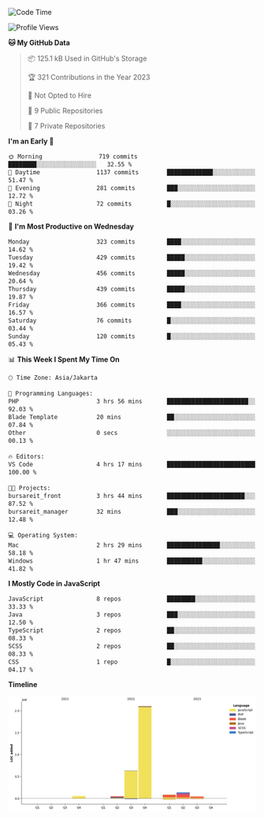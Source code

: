 <!--START_SECTION:waka-->
![Code Time](http://img.shields.io/badge/Code%20Time-191%20hrs%2015%20mins-blue)

![Profile Views](http://img.shields.io/badge/Profile%20Views-0-blue)

**🐱 My GitHub Data** 

> 📦 125.1 kB Used in GitHub's Storage 
 > 
> 🏆 321 Contributions in the Year 2023
 > 
> 🚫 Not Opted to Hire
 > 
> 📜 9 Public Repositories 
 > 
> 🔑 7 Private Repositories 
 > 
**I'm an Early 🐤** 

```text
🌞 Morning                719 commits         ████████░░░░░░░░░░░░░░░░░   32.55 % 
🌆 Daytime                1137 commits        █████████████░░░░░░░░░░░░   51.47 % 
🌃 Evening                281 commits         ███░░░░░░░░░░░░░░░░░░░░░░   12.72 % 
🌙 Night                  72 commits          █░░░░░░░░░░░░░░░░░░░░░░░░   03.26 % 
```
📅 **I'm Most Productive on Wednesday** 

```text
Monday                   323 commits         ████░░░░░░░░░░░░░░░░░░░░░   14.62 % 
Tuesday                  429 commits         █████░░░░░░░░░░░░░░░░░░░░   19.42 % 
Wednesday                456 commits         █████░░░░░░░░░░░░░░░░░░░░   20.64 % 
Thursday                 439 commits         █████░░░░░░░░░░░░░░░░░░░░   19.87 % 
Friday                   366 commits         ████░░░░░░░░░░░░░░░░░░░░░   16.57 % 
Saturday                 76 commits          █░░░░░░░░░░░░░░░░░░░░░░░░   03.44 % 
Sunday                   120 commits         █░░░░░░░░░░░░░░░░░░░░░░░░   05.43 % 
```


📊 **This Week I Spent My Time On** 

```text
🕑︎ Time Zone: Asia/Jakarta

💬 Programming Languages: 
PHP                      3 hrs 56 mins       ███████████████████████░░   92.03 % 
Blade Template           20 mins             ██░░░░░░░░░░░░░░░░░░░░░░░   07.84 % 
Other                    0 secs              ░░░░░░░░░░░░░░░░░░░░░░░░░   00.13 % 

🔥 Editors: 
VS Code                  4 hrs 17 mins       █████████████████████████   100.00 % 

🐱‍💻 Projects: 
bursareit_front          3 hrs 44 mins       ██████████████████████░░░   87.52 % 
bursareit_manager        32 mins             ███░░░░░░░░░░░░░░░░░░░░░░   12.48 % 

💻 Operating System: 
Mac                      2 hrs 29 mins       ███████████████░░░░░░░░░░   58.18 % 
Windows                  1 hr 47 mins        ██████████░░░░░░░░░░░░░░░   41.82 % 
```

**I Mostly Code in JavaScript** 

```text
JavaScript               8 repos             ████████░░░░░░░░░░░░░░░░░   33.33 % 
Java                     3 repos             ███░░░░░░░░░░░░░░░░░░░░░░   12.50 % 
TypeScript               2 repos             ██░░░░░░░░░░░░░░░░░░░░░░░   08.33 % 
SCSS                     2 repos             ██░░░░░░░░░░░░░░░░░░░░░░░   08.33 % 
CSS                      1 repo              █░░░░░░░░░░░░░░░░░░░░░░░░   04.17 % 
```



**Timeline**

![Lines of Code chart](https://raw.githubusercontent.com/brstreet2/brstreet2/main/assets/bar_graph.png)


<!--END_SECTION:waka-->
